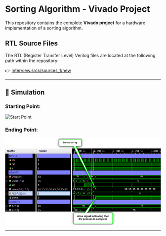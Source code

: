 # Sorting Algorithm - Vivado Project

This repository contains the complete **Vivado project** for a hardware implementation of a sorting algorithm.

## RTL Source Files

The RTL (Register Transfer Level) Verilog files are located at the following path within the repository:

👉 [interview.srcs/sources_1/new](https://github.com/Muslim-314/Sort/tree/main/interview.srcs/sources_1/new)

---

## 🧪 Simulation

### Starting Point:
![Start Point](Start_point.png)

### Ending Point:
![Ending Point](EndingPoint.png)

---
